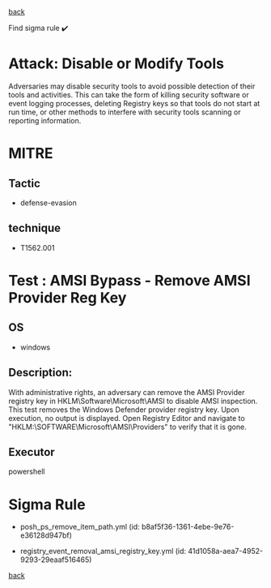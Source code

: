 
[back](../index.md)

Find sigma rule :heavy_check_mark: 

# Attack: Disable or Modify Tools 

Adversaries may disable security tools to avoid possible detection of their tools and activities. This can take the form of killing security software or event logging processes, deleting Registry keys so that tools do not start at run time, or other methods to interfere with security tools scanning or reporting information.

# MITRE
## Tactic
  - defense-evasion


## technique
  - T1562.001


# Test : AMSI Bypass - Remove AMSI Provider Reg Key
## OS
  - windows


## Description:
With administrative rights, an adversary can remove the AMSI Provider registry key in HKLM\Software\Microsoft\AMSI to disable AMSI inspection.
This test removes the Windows Defender provider registry key. Upon execution, no output is displayed.
Open Registry Editor and navigate to "HKLM:\SOFTWARE\Microsoft\AMSI\Providers\" to verify that it is gone.


## Executor
powershell

# Sigma Rule
 - posh_ps_remove_item_path.yml (id: b8af5f36-1361-4ebe-9e76-e36128d947bf)

 - registry_event_removal_amsi_registry_key.yml (id: 41d1058a-aea7-4952-9293-29eaaf516465)



[back](../index.md)
